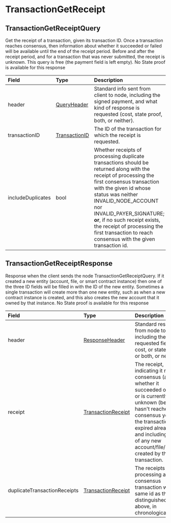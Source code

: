 # TransactionGetReceipt

## TransactionGetReceiptQuery

Get the receipt of a transaction, given its transaction ID. Once a transaction reaches consensus, then information about whether it succeeded or failed will be available until the end of the receipt period. Before and after the receipt period, and for a transaction that was never submitted, the receipt is unknown. This query is free \(the payment field is left empty\). No State proof is available for this response

| Field | Type | Description |
| :--- | :--- | :--- |
| header | [QueryHeader](queryheader.md) | Standard info sent from client to node, including the signed payment, and what kind of response is requested \(cost, state proof, both, or neither\). |
| transactionID | [TransactionID](../basic-types/transactionid.md) | The ID of the transaction for which the receipt is requested. |
| includeDuplicates | bool | Whether receipts of processing duplicate transactions should be returned along with the receipt of processing the first consensus transaction with the given id whose status was neither INVALID\_NODE\_ACCOUNT nor INVALID\_PAYER\_SIGNATURE; **or**, if no such receipt exists, the receipt of processing the first transaction to reach consensus with the given transaction id. |

## TransactionGetReceiptResponse

Response when the client sends the node TransactionGetReceiptQuery. If it created a new entity \(account, file, or smart contract instance\) then one of the three ID fields will be filled in with the ID of the new entity. Sometimes a single transaction will create more than one new entity, such as when a new contract instance is created, and this also creates the new account that it owned by that instance. No State proof is available for this response

| Field | Type | Description |
| :--- | :--- | :--- |
| header | [ResponseHeader](responseheader.md) | Standard response from node to client, including the requested fields: cost, or state proof, or both, or neither |
| receipt | [TransactionReceipt](transactionreceipt.md#transactionreceipt) | The receipt, indicating it reached consensus \(and whether it succeeded or failed\) or is currently unknown \(because it hasn't reached consensus yet, or the transaction has expired already\), and including the ID of any new account/file/instance created by that transaction. |
| duplicateTransactionReceipts | [TransactionReceipt](transactionreceipt.md) | The receipts of processing all consensus transaction with the same id as the distinguished receipt above, in chronological order. |

